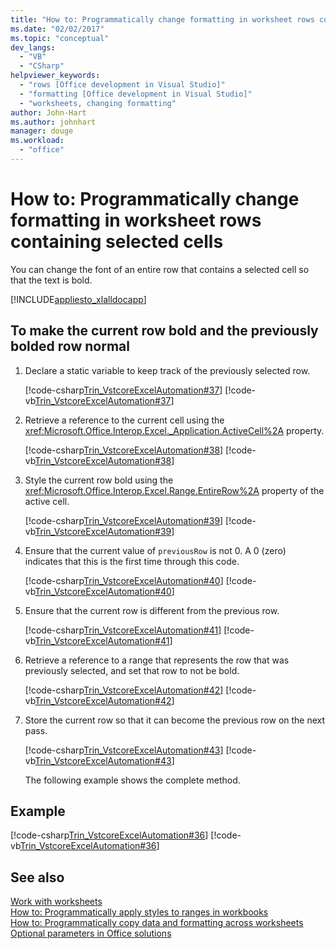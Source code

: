 ```yaml
---
title: "How to: Programmatically change formatting in worksheet rows containing selected cells"
ms.date: "02/02/2017"
ms.topic: "conceptual"
dev_langs: 
  - "VB"
  - "CSharp"
helpviewer_keywords: 
  - "rows [Office development in Visual Studio]"
  - "formatting [Office development in Visual Studio]"
  - "worksheets, changing formatting"
author: John-Hart
ms.author: johnhart
manager: douge
ms.workload: 
  - "office"
---
```

# How to: Programmatically change formatting in worksheet rows containing selected cells
  You can change the font of an entire row that contains a selected cell so that the text is bold.  
  
 [!INCLUDE[appliesto_xlalldocapp](../vsto/includes/appliesto-xlalldocapp-md.md)]  
  
## To make the current row bold and the previously bolded row normal  
  
1. Declare a static variable to keep track of the previously selected row.  
  
    [!code-csharp[Trin_VstcoreExcelAutomation#37](../vsto/codesnippet/CSharp/Trin_VstcoreExcelAutomationCS/Sheet1.cs#37)]
    [!code-vb[Trin_VstcoreExcelAutomation#37](../vsto/codesnippet/VisualBasic/Trin_VstcoreExcelAutomation/Sheet1.vb#37)]  
  
2. Retrieve a reference to the current cell using the <xref:Microsoft.Office.Interop.Excel._Application.ActiveCell%2A> property.  
  
    [!code-csharp[Trin_VstcoreExcelAutomation#38](../vsto/codesnippet/CSharp/Trin_VstcoreExcelAutomationCS/Sheet1.cs#38)]
    [!code-vb[Trin_VstcoreExcelAutomation#38](../vsto/codesnippet/VisualBasic/Trin_VstcoreExcelAutomation/Sheet1.vb#38)]  
  
3. Style the current row bold using the <xref:Microsoft.Office.Interop.Excel.Range.EntireRow%2A> property of the active cell.  
  
    [!code-csharp[Trin_VstcoreExcelAutomation#39](../vsto/codesnippet/CSharp/Trin_VstcoreExcelAutomationCS/Sheet1.cs#39)]
    [!code-vb[Trin_VstcoreExcelAutomation#39](../vsto/codesnippet/VisualBasic/Trin_VstcoreExcelAutomation/Sheet1.vb#39)]  
  
4. Ensure that the current value of `previousRow` is not 0. A 0 (zero) indicates that this is the first time through this code.  
  
    [!code-csharp[Trin_VstcoreExcelAutomation#40](../vsto/codesnippet/CSharp/Trin_VstcoreExcelAutomationCS/Sheet1.cs#40)]
    [!code-vb[Trin_VstcoreExcelAutomation#40](../vsto/codesnippet/VisualBasic/Trin_VstcoreExcelAutomation/Sheet1.vb#40)]  
  
5. Ensure that the current row is different from the previous row.  
  
    [!code-csharp[Trin_VstcoreExcelAutomation#41](../vsto/codesnippet/CSharp/Trin_VstcoreExcelAutomationCS/Sheet1.cs#41)]
    [!code-vb[Trin_VstcoreExcelAutomation#41](../vsto/codesnippet/VisualBasic/Trin_VstcoreExcelAutomation/Sheet1.vb#41)]  
  
6. Retrieve a reference to a range that represents the row that was previously selected, and set that row to not be bold.  
  
    [!code-csharp[Trin_VstcoreExcelAutomation#42](../vsto/codesnippet/CSharp/Trin_VstcoreExcelAutomationCS/Sheet1.cs#42)]
    [!code-vb[Trin_VstcoreExcelAutomation#42](../vsto/codesnippet/VisualBasic/Trin_VstcoreExcelAutomation/Sheet1.vb#42)]  
  
7. Store the current row so that it can become the previous row on the next pass.  
  
    [!code-csharp[Trin_VstcoreExcelAutomation#43](../vsto/codesnippet/CSharp/Trin_VstcoreExcelAutomationCS/Sheet1.cs#43)]
    [!code-vb[Trin_VstcoreExcelAutomation#43](../vsto/codesnippet/VisualBasic/Trin_VstcoreExcelAutomation/Sheet1.vb#43)]  
  
   The following example shows the complete method.  
  
## Example  
 [!code-csharp[Trin_VstcoreExcelAutomation#36](../vsto/codesnippet/CSharp/Trin_VstcoreExcelAutomationCS/Sheet1.cs#36)]
 [!code-vb[Trin_VstcoreExcelAutomation#36](../vsto/codesnippet/VisualBasic/Trin_VstcoreExcelAutomation/Sheet1.vb#36)]  
  
## See also  
 [Work with worksheets](../vsto/working-with-worksheets.md)   
 [How to: Programmatically apply styles to ranges in workbooks](../vsto/how-to-programmatically-apply-styles-to-ranges-in-workbooks.md)   
 [How to: Programmatically copy data and formatting across worksheets](../vsto/how-to-programmatically-copy-data-and-formatting-across-worksheets.md)   
 [Optional parameters in Office solutions](../vsto/optional-parameters-in-office-solutions.md)  
